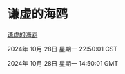 # 谦虚的海鸥
[谦虚的海鸥](http://219.139.197.74:56308/qxdho/course/base/hotlink/index.php)

2024年 10月 28日 星期一 22:50:01 CST

2024年 10月 28日 星期一 14:50:01 GMT
